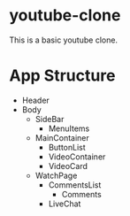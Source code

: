 # youtube-clone
This is a basic youtube clone.

# App Structure
- Header
- Body
   - SideBar
      - MenuItems
   - MainContainer
      - ButtonList 
      - VideoContainer
      - VideoCard
   - WatchPage
      - CommentsList
         - Comments
      - LiveChat

